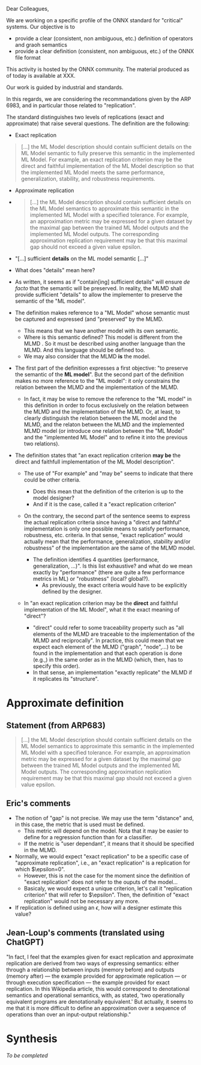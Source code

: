 Dear Colleagues,

We are working on a specific profile of the ONNX standard for "critical" systems.
Our objective is to 
- provide a clear (consistent, non ambiguous, etc.) definition of operators and graoh semantics 
- provide a clear definition (consistent, non ambiguous, etc.) of the ONNX file format
  
This activity is hosted by the ONNX community. The material produced as of today is available at XXX.

Our work is guided by industrial and standards.

In this regards, we are considering the recommandations given by the ARP 6983, and in particular those related to "replication".

The standard distinguishes two levels of replications (exact and approximate) that raise several questions.
The definition are the following:
- Exact replication
> [...] the ML Model description should contain sufficient details on the ML Model semantic to fully preserve this semantic in the implemented ML Model. For example, an exact replication criterion may be the direct and faithful implementation of the ML Model description so that the implemented ML Model meets the same performance, generalization, stability, and robustness requirements.
- Approximate replication
- > [...] the ML Model description should contain sufficient details on the ML Model semantics to approximate this semantic in the implemented ML Model with a specified tolerance. For example, an approximation metric may be expressed for a given dataset by the maximal gap between the trained ML Model outputs and the
implemented ML Model outputs. The corresponding approximation replication requirement may be that this maximal gap should not exceed a given value epsilon.




- "[...] sufficient **details** on the ML model semantic [...]"
- What does "details" mean here? 
- As written, it seems as if "contain[ing] sufficient details" will ensure *de facto* that the semantic will be preserved. In reality, the MLMD shall provide sufficient "details" to allow the implementer to preserve the semantic of the "ML model". 
- The definition makes reference to a "ML Model" whose semantic must be captured and expressed (and "preserved" by the MLMD. 
  - This means that we have another model with its own semantic. 
  - Where is this semantic defined? This model is different from the MLMD . So it must be described using another language than the MLMD. And this language should be defined too.
  - We may also consider that the MLMD **is** the model. 
- The first part of the definition expresses a first objective: "to preserve the semantic of the **ML model**". But the second part of the definition makes no more reference to the "ML model":  it only constrains the relation between the MLMD and the implementation of the MLMD. 
  - In fact, it may be wise to remove the reference to the "ML model" in this definition in order to focus exclusively on the relation between the MLMD and the implementation of the MLMD. Or, at least, to clearly distinguish the relation between the ML model and the MLMD, and the relaton between the MLMD and the implemented MLMD model (or introduce one relation between the "ML Model" and the "implemented ML Model" and to refine it into the previous two relations).  
- The definition states that "an exact replication criterion **may be** the direct and faithfull implementation of the ML Model description". 
  - The use of "For example" and "may be" seems to indicate that there could be other criteria. 
    - Does this mean that the definition of the criterion is up to the model designer?
    - And if it is the case, called it a "exact replication criterion"  
  - On the contrary, the second part of the sentence seems to express the actual replication criteria since having a "direct and faithful" implementation is only one possible means to satisfy performance, robustness, etc. criteria. In that sense, "exact replication" would actually mean that the performance, generalization, stability and/or robustness" of the implementation are the same of the MLMD model. 
    - The definition identifies 4 quantities (performance, generalization, ...)". Is this list exhaustive? and what do we mean exactly by "performance" (there are quite a few performance metrics in ML) or "robustness" (local? global?). 
      - As previously, the exact criteria would have to be explicitly defined by the designer. 


  - In "an exact replication criterion may be the **direct** and faithful implementation of the ML Model", what it the exact meaning of "direct"? 
    - "direct" could refer to some traceability property such as "all elements of the MLMD are traceable to the implementation of the MLMD and reciprocally". In practice, this could mean that we expect each element of the MLMD ("graph", "node",...) to be found in the implementation and that each operation is done (e.g.,) in the same order as in the MLMD (which, then, has to specify this order). 
    - In that sense, an implementation "exactly replicate" the MLMD if it replicates its "structure".  
    
# Approximate definition 

## Statement (from ARP683) 
> [...] the ML Model description should contain sufficient details on the ML Model semantics to approximate this semantic in the implemented ML Model with a specified tolerance. For example, an approximation metric may be expressed for a given dataset by the maximal gap between the trained ML Model outputs and the
implemented ML Model outputs. The corresponding approximation replication requirement may be that this maximal gap should not exceed a given value epsilon.

## Eric's comments
- The notion of "gap" is not precise. We may use the term "distance" and, in this case, the metric that is used must be defined. 
  - This metric will depend on the model. Nota that it may be easier to define for a regression function than for a classifier.  
  - If the metric is "user dependant", it means that it should be specified in the MLMD. 
- Normally, we would expect "exact replication" to be a specific case of "approximate replication", i.e., an "exact replication" is a replication  for which $\epsilon=0".
  - However, this is not the case for the moment since the definition of "exact replication" does not refer to the ouputs of the model...
  - Basicaly, we would expect a unique criterion, let's call it "replication criterion" that will refer to $\epsilon". Then, the definition of "exact replication" would not be necessary any more. 
- If replication is defined using an $\epsilon$, how will a designer estimate this value?

## Jean-Loup's comments (translated using ChatGPT)
"In fact, I feel that the examples given for exact replication and approximate replication are derived from two ways of expressing semantics: either through a relationship between inputs (memory before) and outputs (memory after) — the example provided for approximate replication — or through execution specification — the example provided for exact replication. In this Wikipedia article, this would correspond to denotational semantics and operational semantics, with, as stated, 'two operationally equivalent programs are denotationally equivalent.' But actually, it seems to me that it is more difficult to define an approximation over a sequence of operations than over an input-output relationship."


# Synthesis
_To be completed_

